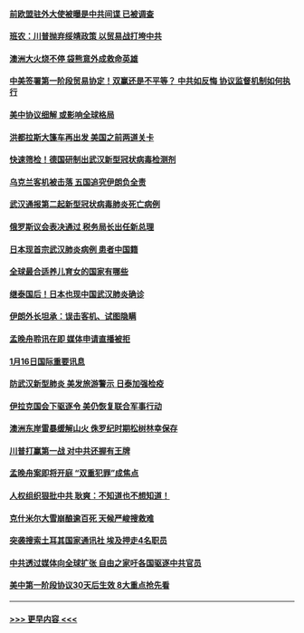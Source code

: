 #### [前欧盟驻外大使被曝是中共间谍 已被调查](../pages/prog202/a102754719.md?t=01171744) 
#### [班农：川普抛弃绥靖政策 以贸易战打垮中共](../pages/prog202/a102754679.md?t=01171744) 
#### [澳洲大火烧不停 袋熊意外成救命英雄](../pages/prog202/a102754614.md?t=01171744) 
#### [中美签署第一阶段贸易协定！双赢还是不平等？ 中共如反悔 协议监督机制如何执行](../pages/prog202/a102754464.md?t=01171744) 
#### [美中协议细解 或影响全球格局](../pages/prog202/a102754450.md?t=01171744) 
#### [洪都拉斯大篷车再出发 美国之前两道关卡](../pages/prog202/a102754430.md?t=01171744) 
#### [快速筛检！德国研制出武汉新型冠状病毒检测剂](../pages/prog202/a102754330.md?t=01171744) 
#### [乌克兰客机被击落 五国追究伊朗负全责](../pages/prog202/a102754374.md?t=01171744) 
#### [武汉通报第二起新型冠状病毒肺炎死亡病例](../pages/prog202/a102754298.md?t=01171744) 
#### [俄罗斯议会表决通过 税务局长出任新总理](../pages/prog202/a102754288.md?t=01171744) 
#### [日本现首宗武汉肺炎病例 患者中国籍](../pages/prog202/a102754250.md?t=01171744) 
#### [全球最合适养儿育女的国家有哪些](../pages/prog202/a102754198.md?t=01171744) 
#### [继泰国后！日本也现中国武汉肺炎确诊](../pages/prog202/a102754064.md?t=01171744) 
#### [伊朗外长坦承：误击客机、试图隐瞒](../pages/prog202/a102754062.md?t=01171744) 
#### [孟晚舟聆讯在即 媒体申请直播被拒](../pages/prog202/a102754058.md?t=01171744) 
#### [1月16日国际重要讯息](../pages/prog202/a102754054.md?t=01171744) 
#### [防武汉新型肺炎 美发旅游警示 日泰加强检疫](../pages/prog202/a102753986.md?t=01171744) 
#### [伊拉克国会下驱逐令 美仍恢复联合军事行动](../pages/prog202/a102753975.md?t=01171744) 
#### [澳洲东岸雷暴缓解山火 侏罗纪时期松树林幸保存](../pages/prog202/a102753943.md?t=01171744) 
#### [川普打赢第一战 对中共还握有王牌](../pages/prog202/a102753874.md?t=01171744) 
#### [孟晚舟案即将开庭 “双重犯罪”成焦点](../pages/prog202/a102753891.md?t=01171744) 
#### [人权组织狠批中共 耿爽：不知道也不想知道！](../pages/prog202/a102753872.md?t=01171744) 
#### [克什米尔大雪崩酿逾百死 天候严峻搜救难](../pages/prog202/a102753837.md?t=01171744) 
#### [突袭搜索土耳其国家通讯社 埃及押走4名职员](../pages/prog202/a102753805.md?t=01171744) 
#### [中共透过媒体向全球扩张 自由之家吁各国驱逐中共官员](../pages/prog202/a102753798.md?t=01171744) 
#### [美中第一阶段协议30天后生效 8大重点抢先看](../pages/prog202/a102753782.md?t=01171744) 

----
#### [ >>> 更早内容 <<< ](../indexes/prog202-earlier.md)
